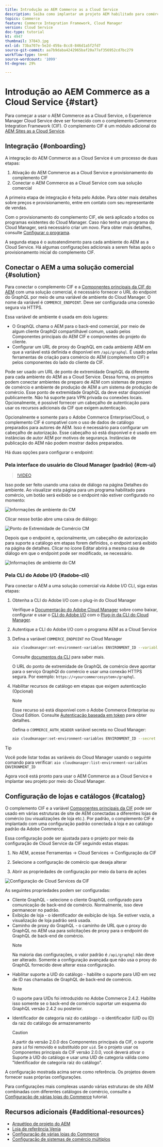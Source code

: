 ```yaml
---
title: Introdução ao AEM Commerce as a Cloud Service
description: Saiba como implantar um projeto AEM habilitado para comércio em um ambiente em execução do AEM as a Cloud Service. Use os recursos do Adobe Cloud Manager e um pipeline de CI/CD para criar a loja de referência Venia para um ambiente em execução.
topics: Commerce
feature: Commerce Integration Framework, Cloud Manager
version: Cloud Service
doc-type: tutorial
kt: 4947
thumbnail: 37843.jpg
exl-id: 73ba707e-5e2d-459a-8cc8-846d1a5f2fd7
source-git-commit: aa7b9daba4242965baf20a77af356952cd7bc279
workflow-type: tm+mt
source-wordcount: '1099'
ht-degree: 29%

---
```


# Introdução ao AEM Commerce as a Cloud Service {#start}

Para começar a usar o AEM Commerce as a Cloud Service, o Experience Manager Cloud Service deve ser fornecido com o complemento Commerce Integration Framework (CIF). O complemento CIF é um módulo adicional do [AEM Sites as a Cloud Service](https://experienceleague.adobe.com/docs/experience-manager-cloud-service/sites/home.html).

## Integração {#onboarding}

A integração do AEM Commerce as a Cloud Service é um processo de duas etapas:

1. Ativação do AEM Commerce as a Cloud Service e provisionamento do complemento CIF
2. Conectar o AEM Commerce as a Cloud Service com sua solução comercial

A primeira etapa de integração é feita pelo Adobe. Para obter mais detalhes sobre preços e provisionamento, entre em contato com seu representante de vendas.

Com o provisionamento do complemento CIF, ele será aplicado a todos os programas existentes do Cloud Manager. Caso não tenha um programa do Cloud Manager, será necessário criar um novo. Para obter mais detalhes, consulte [Configurar o programa](https://experienceleague.adobe.com/docs/experience-manager-cloud-manager/using/getting-started/setting-up-program.html).

A segunda etapa é o autoatendimento para cada ambiente do AEM as a Cloud Service. Há algumas configurações adicionais a serem feitas após o provisionamento inicial do complemento CIF.

## Conectar o AEM a uma solução comercial {#solution}

Para conectar o complemento CIF e a [Componentes principais da CIF do AEM](https://github.com/adobe/aem-core-cif-components) com uma solução comercial, é necessário fornecer o URL do endpoint do GraphQL por meio de uma variável de ambiente do Cloud Manager. O nome da variável é `COMMERCE_ENDPOINT`. Deve ser configurada uma conexão segura via HTTPS.

Essa variável de ambiente é usada em dois lugares:

- O GraphQL chama o AEM para o back-end comercial, por meio de algum cliente GraphQl compartilhável comum, usado pelos Componentes principais do AEM CIF e componentes do projeto do cliente.
- Configurar um URL de proxy do GraphQL em cada ambiente AEM em que a variável está definida e disponível em `/api/graphql`. É usado pelas ferramentas de criação para comércio do AEM (complemento CIF) e pelos componentes do lado do cliente da CIF.

Pode ser usado um URL de ponto de extremidade GraphQL da diferente para cada ambiente do AEM as a Cloud Service. Dessa forma, os projetos podem conectar ambientes de preparo de AEM com sistemas de preparo de comércio e ambiente de produção de AEM a um sistema de produção de comércio. Esse ponto de extremidade GraphQL da deve estar disponível publicamente. Não há suporte para VPN privada ou conexões locais. Opcionalmente, é possível fornecer um cabeçalho de autenticação para usar os recursos adicionais da CIF que exigem autenticação.

Opcionalmente e somente para o Adobe Commerce Enterprise/Cloud, o complemento CIF é compatível com o uso de dados de catálogo preparados para autores de AEM. Isso é necessário para configurar um cabeçalho de autorização. Esse cabeçalho só está disponível e é usado em instâncias de autor AEM por motivos de segurança. Instâncias de publicação do AEM não podem mostrar dados preparados.

Há duas opções para configurar o endpoint:

### Pela interface do usuário do Cloud Manager (padrão) {#cm-ui}

>[!VIDEO](https://video.tv.adobe.com/v/37843?quality=12&learn=on)

Isso pode ser feito usando uma caixa de diálogo na página Detalhes do ambiente. Ao visualizar esta página para um programa habilitado para comércio, um botão será exibido se o endpoint não estiver configurado no momento:

![Informações de ambiente do CM](/help/commerce-cloud/assets/commerce-cmui.png)

Clicar nesse botão abre uma caixa de diálogo:

![Ponto de Extremidade de Comércio CM](/help/commerce-cloud/assets/commerce-cm-endpoint.png)

Depois que o endpoint e, opcionalmente, um cabeçalho de autorização para suporte a catálogo em etapas forem definidos, o endpoint será exibido na página de detalhes. Clicar no ícone Editar abrirá a mesma caixa de diálogo em que o endpoint pode ser modificado, se necessário.

![Informações de ambiente do CM](/help/commerce-cloud/assets/commerce-cmui-done.png)

### Pela CLI do Adobe I/O  {#adobe-cli}

Para conectar o AEM a uma solução comercial via Adobe I/O CLI, siga estas etapas:

1. Obtenha a CLI do Adobe I/O com o plug-in do Cloud Manager

   Verifique a [Documentação do Adobe Cloud Manager](https://experienceleague.adobe.com/docs/experience-manager-cloud-manager/using/introduction-to-cloud-manager.html?lang=pt-BR) sobre como baixar, configurar e usar o [CLI do Adobe I/O](https://github.com/adobe/aio-cli) com o [Plug-in da CLI do Cloud Manager](https://github.com/adobe/aio-cli-plugin-cloudmanager).

2. Autentique a CLI do Adobe I/O com o programa AEM as a Cloud Service

3. Defina a variável `COMMERCE_ENDPOINT` no Cloud Manager

   ```bash
   aio cloudmanager:set-environment-variables ENVIRONMENT_ID --variable COMMERCE_ENDPOINT "<Magento GraphQL endpoint URL>"
   ```

   Consulte [documentos da CLI](https://github.com/adobe/aio-cli-plugin-cloudmanager#aio-cloudmanagerset-environment-variables-environmentid) para saber mais.

   O URL do ponto de extremidade de GraphQL de comércio deve apontar para o serviço GraphQl do comércio e usar uma conexão HTTPS segura. Por exemplo: `https://<yourcommercesystem>/graphql`.

4. Habilitar recursos de catálogo em etapas que exigem autenticação (Opcional)

   >[!NOTE]
   >
   >Esse recurso só está disponível com o Adobe Commerce Enterprise ou Cloud Edition. Consulte [Autenticação baseada em token](https://devdocs.magento.com/guides/v2.4/get-started/authentication/gs-authentication-token.html#integration-tokens) para obter detalhes.

   Defina o `COMMERCE_AUTH_HEADER` variável secreta no Cloud Manager:

   ```bash
   aio cloudmanager:set-environment-variables ENVIRONMENT_ID --secret COMMERCE_AUTH_HEADER "Authorization: Bearer <Access Token>"
   ```

>[!TIP]
>
>Você pode listar todas as variáveis do Cloud Manager usando o seguinte comando para verificar: `aio cloudmanager:list-environment-variables ENVIRONMENT_ID`

Agora você está pronto para usar o AEM Commerce as a Cloud Service e implantar seu projeto por meio do Cloud Manager.

## Configuração de lojas e catálogos {#catalog}

O complemento CIF e a variável [Componentes principais da CIF](https://github.com/adobe/aem-core-cif-components) pode ser usado em várias estruturas de site de AEM conectadas a diferentes lojas de comércio (ou visualizações de loja etc.). Por padrão, o complemento CIF é implantado com uma configuração padrão conectada à loja e ao catálogo padrão da Adobe Commerce.

Essa configuração pode ser ajustada para o projeto por meio da configuração de Cloud Service da CIF seguindo estas etapas:

1. No AEM, acesse Ferramentas -> Cloud Services -> Configuração da CIF

2. Selecione a configuração de comércio que deseja alterar

3. Abrir as propriedades de configuração por meio da barra de ações

![Configuração de Cloud Services da CIF](/help/commerce-cloud/assets/cif-cloud-service-config.png)

As seguintes propriedades podem ser configuradas:

- Cliente GraphQL - selecione o cliente GraphQL configurado para comunicação de back-end de comércio. Normalmente, isso deve permanecer no padrão.
- Exibição de loja - o identificador de exibição de loja. Se estiver vazia, a visualização de loja padrão será usada.
- Caminho de proxy do GraphQL - o caminho de URL que o proxy do GraphQL no AEM usa para solicitações de proxy para o endpoint do GraphQL de back-end de comércio.
   >[!NOTE]
   >
   > Na maioria das configurações, o valor padrão é `/api/graphql` não deve ser alterado. Somente a configuração avançada que não usa o proxy do GraphQL fornecido deve alterar essa configuração.
- Habilitar suporte a UID do catálogo - habilite o suporte para UID em vez de ID nas chamadas de GraphQL de back-end de comércio.
   >[!NOTE]
   >
   > O suporte para UIDs foi introduzido no Adobe Commerce 2.4.2. Habilite isso somente se o back-end de comércio suportar um esquema do GraphQL versão 2.4.2 ou posterior.
- Identificador de categoria raiz do catálogo - o identificador (UID ou ID) da raiz do catálogo de armazenamento
   >[!CAUTION]
   >
   > A partir da versão 2.0.0 dos Componentes principais da CIF, o suporte para `id` foi removido e substituído por `uid`. Se o projeto usar os Componentes principais da CIF versão 2.0.0, você deverá ativar o Suporte à UID do catálogo e usar uma UID de categoria válida como &quot;Identificador de categoria raiz do catálogo&quot;.

A configuração mostrada acima serve como referência. Os projetos devem fornecer suas próprias configurações.

Para configurações mais complexas usando várias estruturas de site AEM combinadas com diferentes catálogos de comércio, consulte a [Configuração de várias lojas do Commerce](configuring/multi-store-setup.md) tutorial.

## Recursos adicionais {#additional-resources}

- [Arquétipo de projeto do AEM](https://github.com/adobe/aem-project-archetype)
- [Loja de referência Venia](https://github.com/adobe/aem-cif-guides-venia)
- [Configuração de várias lojas do Commerce](configuring/multi-store-setup.md)
- [Configuração de sistemas de comércio múltiplos](configuring/multiple-commerce-systems-setup.md)

